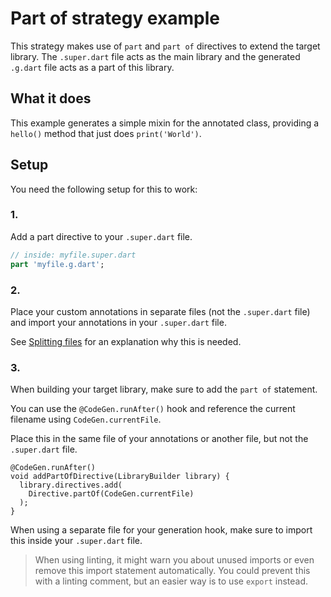 # Part of strategy example

This strategy makes use of `part` and `part of` directives to extend the target library.
The `.super.dart` file acts as the main library and the generated `.g.dart` file acts as a part of this library.

## What it does

This example generates a simple mixin for the annotated class, providing a `hello()` method that just does `print('World')`.

## Setup

You need the following setup for this to work:

### 1. 
Add a part directive to your `.super.dart` file.

```dart
// inside: myfile.super.dart
part 'myfile.g.dart';
```

### 2. 

Place your custom annotations in separate files (not the `.super.dart` file) and import your annotations in your `.super.dart` file.

See [Splitting files]() for an explanation why this is needed.

### 3. 

When building your target library, make sure to add the `part of` statement.

You can use the `@CodeGen.runAfter()` hook and reference the current filename using `CodeGen.currentFile`.

Place this in the same file of your annotations or another file, but not the `.super.dart` file.

```
@CodeGen.runAfter()
void addPartOfDirective(LibraryBuilder library) {
  library.directives.add(
    Directive.partOf(CodeGen.currentFile)
  );
}
```

When using a separate file for your generation hook, make sure to import this inside your `.super.dart` file.

> When using linting, it might warn you about unused imports or even remove this import statement automatically. You could prevent this with a linting comment, but an easier way is to use `export` instead.


